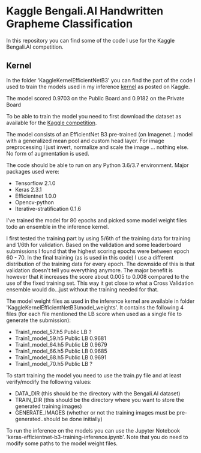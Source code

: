 # Kaggle Bengali.AI Handwritten Grapheme Classification

In this repository you can find some of the code I use for the Kaggle Bengali.AI competition. 

## Kernel
In the folder 'KaggleKernelEfficientNetB3' you can find the part of the code I used to train the models used in my inference [kernel](https://www.kaggle.com/rsmits/keras-efficientnet-b3-training-inference) as posted on Kaggle.

The model scored 0.9703 on the Public Board and 0.9182 on the Private Board

To be able to train the model you need to first download the dataset as available for the [Kaggle competition](https://www.kaggle.com/c/bengaliai-cv19).

The model consists of an EfficientNet B3 pre-trained (on Imagenet..) model with a generalized mean pool and custom head layer.
For image preprocessing I just invert, normalize and scale the image ... nothing else. No form of augmentation is used.

The code should be able to run on any Python 3.6/3.7 environment. Major packages used were:
- Tensorflow 2.1.0
- Keras 2.3.1
- Efficientnet 1.0.0
- Opencv-python
- Iterative-stratification 0.1.6

I've trained the model for 80 epochs and picked some model weight files todo an ensemble in the inference kernel. 

I first tested the training part by using 5/6th of the training data for training and 1/6th for validation. Based on the validation and some leaderboard submissions I found that the highest scoring epochs were between epoch 60 - 70. In the final training (as is used in this code) I use a different distribution of the training data for every epoch. The downside of this is that validation doesn't tell you everything anymore. The major benefit is however that it increases the score about 0.005 to 0.008 compared to the use of the fixed training set. This way it get close to what a Cross Validation ensemble would do...just without the training needed for that.

The model weight files as used in the inference kernel are available in folder 'KaggleKernelEfficientNetB3\model_weights'. It contains the following 4 files (for each file mentioned the LB score when used as a single file to generate the submission):
- Train1_model_57.h5     Public LB ?
- Train1_model_59.h5     Public LB 0.9681
- Train1_model_64.h5     Public LB 0.9679
- Train1_model_66.h5     Public LB 0.9685
- Train1_model_68.h5     Public LB 0.9691
- Train1_model_70.h5     Public LB ?

To start training the model you need to use the train.py file and at least verify/modify the following values:
- DATA_DIR      (this should be the directory with the Bengali.AI dataset)
- TRAIN_DIR     (this should be the directory where you want to store the generated training images) 
- GENERATE_IMAGES   (whether or not the training images must be pre-generated..should be done initially)

To run the inference on the models you can use the Jupyter Notebook 'keras-efficientnet-b3-training-inference.ipynb'. Note that you do need to modify some paths to the model weight files.